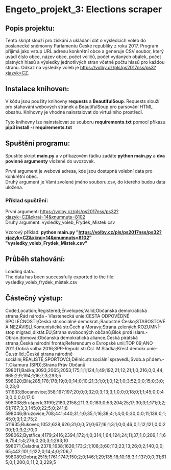 # **Engeto_projekt_3: Elections scraper**

## Popis projektu:
Tento skript slouží pro získání a ukládání dat o výsledcích voleb do poslanecké sněmovny Parlamentu České republiky z roku 2017. Program přijímá jako vstup URL adresu konkrétní obce a generuje CSV soubor, který uvádí číslo obce, název obce, počet voličů, počet vydaných obálek, počet platných hlasů a výsledky jednotlivých stran včetně počtu hlasů pro každou stranu. Odkaz na výsledky voleb je https://volby.cz/pls/ps2017nss/ps3?xjazyk=CZ.

## Instalace knihoven:
V kódu jsou použity knihovny **requests** a **BeautifulSoup**. Requests slouží pro stahování webových stránek a BeautifulSoup pro parsování HTML obsahu. Knihovny je vhodné nainstalovat do virtuálního prostředí.

Tyto knihovny lze nainstalovat ze souboru **requirements.txt** pomocí příkazu **pip3 install -r requirements.txt**

## Spuštění programu:
Spustíte skript **main.py** a v příkazovém řádku zadáte **python main.py** a **dva povinné argumenty** vložené do uvozovek.

První argument je webová adresa, kde jsou dostupná volební data pro konkrétní obec.<br>
Druhý argument je Vámi zvolené jméno souboru.csv, do kterého budou data uložena.

### Příklad spuštění:
První argument: https://volby.cz/pls/ps2017nss/ps32?xjazyk=CZ&xkraj=14&xnumnuts=8102<br>
Druhý argument: vysledky_voleb_Frydek_Mistek.csv

Vzorový příklad: **python main.py "https://volby.cz/pls/ps2017nss/ps32?xjazyk=CZ&xkraj=14&xnumnuts=8102" "vysledky_voleb_Frydek_Mistek.csv"**

## Průběh stahování:
Loading data...<br>
The data has been successfully exported to the file: vysledky_voleb_frydek_mistek.csv

## Částečný výstup:
Code;Location;Registered;Envelopes;Valid;Občanská demokratická strana;Řád národa - Vlastenecká unie;CESTA ODPOVĚDNÉ SPOLEČNOSTI;Česká str.sociálně demokrat.;Radostné Česko;STAROSTOVÉ A NEZÁVISLÍ;Komunistická str.Čech a Moravy;Strana zelených;ROZUMNÍ-stop migraci,diktát.EU;Strana svobodných občanů;Blok proti islam.-Obran.domova;Občanská demokratická aliance;Česká pirátská strana;Česká národní fronta;Referendum o Evropské unii;TOP 09;ANO 2011;Dobrá volba 2016;SPR-Republ.str.Čsl. M.Sládka;Křesť.demokr.unie-Čs.str.lid.;Česká strana národně sociální;REALISTÉ;SPORTOVCI;Dělnic.str.sociální spravedl.;Svob.a př.dem.-T.Okamura (SPD);Strana Práv Občanů
598011;Baška;3093;2065;2053;175;1;1;124;1;49;192;21;12;21;1;0;216;0;0;44;665;2;9;194;1;16;7;3;293;5
598020;Bílá;285;178;178;19;0;0;14;0;10;21;3;1;0;1;0;12;1;0;3;52;0;0;15;0;3;0;0;23;0
511633;Bocanovice;358;197;197;20;0;0;32;0;3;13;3;1;0;0;0;18;0;1;1;45;0;0;43;0;0;0;0;17;0
598038;Brušperk;3199;2180;2158;211;3;0;183;0;53;204;25;17;30;3;1;171;0;2;61;767;3;3;145;0;22;5;0;241;8
598046;Bruzovice;708;441;440;31;1;0;35;1;16;38;4;1;4;0;0;30;0;0;11;139;0;1;45;0;3;1;2;75;2
511935;Bukovec;1052;628;626;31;0;0;51;0;67;16;1;3;1;0;0;46;0;1;12;121;0;0;200;1;0;3;2;70;0
598062;Bystřice;4179;2416;2394;172;4;0;314;1;64;124;24;11;37;1;0;209;1;1;69;754;1;4;276;0;20;3;1;293;10
598071;Čeladná;2378;1638;1626;173;2;1;108;3;60;113;23;13;26;0;2;140;0;0;65;442;101;1;122;0;14;4;0;206;7
598089;Dobrá;2515;1761;1747;150;2;0;146;1;29;135;18;10;18;3;1;137;0;0;31;615;0;1;200;0;11;2;3;229;5
